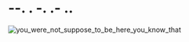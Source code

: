 <h1>--. . -. .- ..</h1>

![you_were_not_suppose_to_be_here_you_know_that](https://developer-blogs.nvidia.com/wp-content/uploads/2023/06/PNP-Generative-AI-Diffusion.gif)
